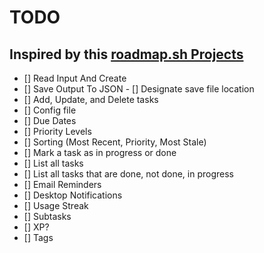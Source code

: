 # TODO 
## Inspired by this [roadmap.sh Projects](https://roadmap.sh/projects/task-tracker)
- [] Read Input And Create 
- [] Save Output To JSON
		- [] Designate save file location
- [] Add, Update, and Delete tasks
- [] Config file
- [] Due Dates
- [] Priority Levels
- [] Sorting (Most Recent, Priority, Most Stale)
- [] Mark a task as in progress or done
- [] List all tasks
- [] List all tasks that are done, not done, in progress
- [] Email Reminders
- [] Desktop Notifications
- [] Usage Streak
- [] Subtasks
- [] XP?
- [] Tags
